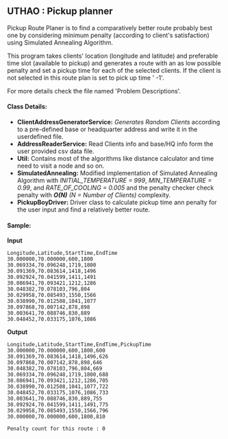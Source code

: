 ## UTHAO : Pickup planner 

Pickup Route Planer is to find a comparatively better route probably best one by considering minimum penalty (according to client's satisfaction) using Simulated Annealing Algorithm.

This program takes clients' location (longitude and latitude) and preferable time slot (available to pickup) and generates a route with an as low possible penalty and set a pickup time for each of the selected clients. If the client is not selected in this route plan is set to pick up time ' -1'.  

For more details check the file named 'Problem Descriptions'.

 
#### Class Details: 
- **ClientAddressGeneratorService:** *Generates Random Clients* according to a pre-defined base or headquarter address and write it in the userdefined file.
-  	**AddressReaderService:** Read Clients info and base/HQ info form the user provided csv data file.
-  	**Util:** Contains most of the algorithms like distance calculator and time need to visit a node and so on. 
-  	**SimulatedAnnealing:** Modified implementation of Simulated Annealing Algorithm with *INITIAL_TEMPERATURE = 999*, *MIN_TEMPERATURE = 0.99*, and *RATE_OF_COOLING = 0.005* and the penalty checker check penalty with ***O(N)*** *(N = Number of Clients)* complexity. 
-  	**PickupBoyDriver:** Driver class to calculate pickup time ann penalty for the user input and find a relatively better route.



#### Sample: 

**Input**

``` csv
Longitude,Latitude,StartTime,EndTime
30.000000,70.000000,600,1800
30.069334,70.096248,1719,1800
30.091369,70.083614,1418,1496
30.092924,70.041599,1411,1491
30.086941,70.093421,1212,1286
30.048382,70.078103,796,804
30.029958,70.085493,1550,1566
30.038990,70.012508,1041,1077
30.097868,70.007142,878,898
30.003641,70.088746,830,889
30.048452,70.033175,1076,1086
```

**Output**

``` csv
Longitude,Latitude,StartTime,EndTime,PickupTime
30.000000,70.000000,600,1800,600
30.091369,70.083614,1418,1496,626
30.097868,70.007142,878,898,646
30.048382,70.078103,796,804,669
30.069334,70.096248,1719,1800,688
30.086941,70.093421,1212,1286,705
30.038990,70.012508,1041,1077,722
30.048452,70.033175,1076,1086,733
30.003641,70.088746,830,889,755
30.092924,70.041599,1411,1491,775
30.029958,70.085493,1550,1566,796
30.000000,70.000000,600,1800,810

Penalty count for this route : 0
```

